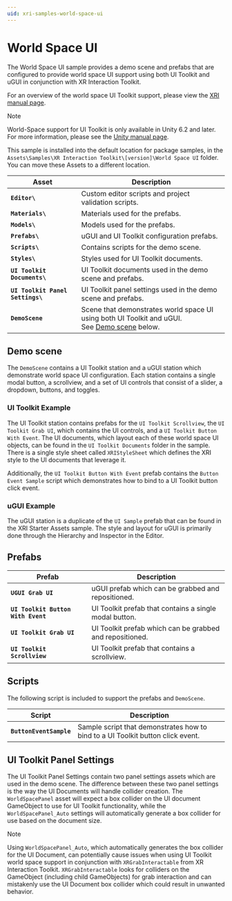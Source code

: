 ```yaml
---
uid: xri-samples-world-space-ui
---
```

# World Space UI

The World Space UI sample provides a demo scene and prefabs that are configured to provide world space UI support using both UI Toolkit and uGUI in conjunction with XR Interaction Toolkit.

For an overview of the world space UI Toolkit support, please view the [XRI manual page](xref:xri-ui-world-space-ui-toolkit-support).

> [!NOTE]
> World-Space support for UI Toolkit is only available in Unity 6.2 and later. For more information, please see the [Unity manual page](https://docs.unity3d.com/6000.2/Documentation/Manual/ui-systems/world-space-ui.html).

This sample is installed into the default location for package samples, in the `Assets\Samples\XR Interaction Toolkit\[version]\World Space UI` folder. You can move these Assets to a different location.

|**Asset**|**Description**|
|---|---|
|**`Editor\`**|Custom editor scripts and project validation scripts.|
|**`Materials\`**|Materials used for the prefabs.|
|**`Models\`**|Models used for the prefabs.|
|**`Prefabs\`**|uGUI and UI Toolkit configuration prefabs.|
|**`Scripts\`**|Contains scripts for the demo scene.|
|**`Styles\`**|Styles used for UI Toolkit documents.|
|**`UI Toolkit Documents\`**|UI Toolkit documents used in the demo scene and prefabs.|
|**`UI Toolkit Panel Settings\`**|UI Toolkit panel settings used in the demo scene and prefabs.|
|**`DemoScene`**|Scene that demonstrates world space UI using both UI Toolkit and uGUI.<br />See [Demo scene](#demo-scene) below.|

## Demo scene

The `DemoScene` contains a UI Toolkit station and a uGUI station which demonstrate world space UI configuration. Each station contains a single modal button, a scrollview, and a set of UI controls that consist of a slider, a dropdown, buttons, and toggles.

### UI Toolkit Example

The UI Toolkit station contains prefabs for the `UI Toolkit Scrollview`, the `UI Toolkit Grab UI`, which contains the UI controls, and a `UI Toolkit Button With Event`. The UI documents, which layout each of these world space UI objects, can be found in the `UI Toolkit Documents` folder in the sample. There is a single style sheet called `XRIStyleSheet` which defines the XRI style to the UI documents that leverage it.

Additionally, the `UI Toolkit Button With Event` prefab contains the `Button Event Sample` script which demonstrates how to bind to a UI Toolkit button click event.

### uGUI Example

The uGUI station is a duplicate of the `UI Sample` prefab that can be found in the XRI Starter Assets sample. The style and layout for uGUI is primarily done through the Hierarchy and Inspector in the Editor.

## Prefabs

|**Prefab**|**Description**|
|---|---|
|**`UGUI Grab UI`**|uGUI prefab which can be grabbed and repositioned.|
|**`UI Toolkit Button With Event`**|UI Toolkit prefab that contains a single modal button.|
|**`UI Toolkit Grab UI`**|UI Toolkit prefab which can be grabbed and repositioned.|
|**`UI Toolkit Scrollview`**|UI Toolkit prefab that contains a scrollview.|

## Scripts

The following script is included to support the prefabs and `DemoScene`.

|**Script**|**Description**|
|---|---|
|**`ButtonEventSample`**|Sample script that demonstrates how to bind to a UI Toolkit button click event.|

## UI Toolkit Panel Settings

The UI Toolkit Panel Settings contain two panel settings assets which are used in the demo scene. The difference between these two panel settings is the way the UI Documents will handle collider creation. The `WorldSpacePanel` asset will expect a box collider on the UI document GameObject to use for UI Toolkit functionality, while the `WorldSpacePanel_Auto` settings will automatically generate a box collider for use based on the document size.

> [!NOTE]
> Using `WorldSpacePanel_Auto`, which automatically generates the box collider for the UI Document, can potentially cause issues when using UI Toolkit world space support in conjunction with `XRGrabInteractable` from XR Interaction Toolkit. `XRGrabInteractable` looks for colliders on the GameObject (including child GameObjects) for grab interaction and can mistakenly use the UI Document box collider which could result in unwanted behavior.
